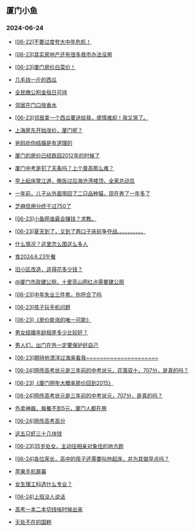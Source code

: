 ## 厦门小鱼 
### 2024-06-24

+ [[06-22]不要过度夸大中年危机！](http://bbs.xmfish.com/read-htm-tid-18208726.html)

+ [[06-23]其实房地产还有很多救市办法没用](http://bbs.xmfish.com/read-htm-tid-18208773.html)

+ [[06-23]厦门房价白菜价！](http://bbs.xmfish.com/read-htm-tid-18208957.html)

+ [几毛钱一斤的西瓜](http://bbs.xmfish.com/read-htm-tid-18208717.html)

+ [全民缴公积金指日可待](http://bbs.xmfish.com/read-htm-tid-18208701.html)

+ [邻居在门口放香水](http://bbs.xmfish.com/read-htm-tid-18208791.html)

+ [[06-23]邻居拿一个西瓜要送给我，盛情难却！我又哭了。](http://bbs.xmfish.com/read-htm-tid-18208783.html)

+ [上海房东开始涨价，厦门呢？](http://bbs.xmfish.com/read-htm-tid-18208972.html)

+ [爸妈劝你结婚是有道理的](http://bbs.xmfish.com/read-htm-tid-18208709.html)

+ [厦门的房价已经跌回2012年的时候了](http://bbs.xmfish.com/read-htm-tid-18208919.html)

+ [厦门中考是犯了天条吗？上个普高那么难？](http://bbs.xmfish.com/read-htm-tid-18208897.html)

+ [早上起床鹭江道，晚饭过后海沧湾楼顶，全家总动员](http://bbs.xmfish.com/read-htm-tid-18209052.html)

+ [一年前，儿子从外面带回了二只品种猫，现在养了一年多了](http://bbs.xmfish.com/read-htm-tid-18208821.html)

+ [芝麻信用分终于过750了](http://bbs.xmfish.com/read-htm-tid-18208845.html)

+ [[06-23]小鱼网谁最会赚钱？求教。](http://bbs.xmfish.com/read-htm-tid-18208834.html)

+ [[06-23]夏天到了，又到了两口子床前争夺战。。。。。。。。。。](http://bbs.xmfish.com/read-htm-tid-18208952.html)

+ [什么情况？这里怎么围这么多人](http://bbs.xmfish.com/read-htm-tid-18208930.html)

+ [食2024.6.23午餐](http://bbs.xmfish.com/read-htm-tid-18208913.html)

+ [旧小区改造，这得花多少钱？](http://bbs.xmfish.com/read-htm-tid-18208940.html)

+ [@厦门市政建公厕，十里蓝山网红点需要建公厕](http://bbs.xmfish.com/read-htm-tid-18208895.html)

+ [[06-23]中年失业三件套，你符合了吗](http://bbs.xmfish.com/read-htm-tid-18209120.html)

+ [[06-23]孩子玩手机问题](http://bbs.xmfish.com/read-htm-tid-18209064.html)

+ [[06-23]《房价能涨的唯一可能》](http://bbs.xmfish.com/read-htm-tid-18209003.html)

+ [男女结婚年龄相差多少比较好？](http://bbs.xmfish.com/read-htm-tid-18209030.html)

+ [男人们，出门在外一定要保护好自己](http://bbs.xmfish.com/read-htm-tid-18209122.html)

+ [[06-23]期待他漂洋过海来看我~~~~~~~~~~~~~~~~~~~~~](http://bbs.xmfish.com/read-htm-tid-18209061.html)

+ [[06-24]网传高考状元是三年前的中考状元，花落双十，707分，是真的吗？](http://bbs.xmfish.com/read-htm-tid-18209361.html)

+ [[06-23]《厦门明年大概率房价回到2015》](http://bbs.xmfish.com/read-htm-tid-18209129.html)

+ [[06-24]网传高考状元是三年前的中考状元，707分，是真的吗？](http://bbs.xmfish.com/read-htm-tid-18209361.html)

+ [外卖神器，每餐不到5元，厦门人都在用](http://bbs.xmfish.com/read-htm-tid-18209041.html)

+ [[06-24]网传高考高分](http://bbs.xmfish.com/read-htm-tid-18209361.html)

+ [这五只虾三十几块钱](http://bbs.xmfish.com/read-htm-tid-18209293.html)

+ [[06-23]35岁处女，主动往相亲对象住的地方跑](http://bbs.xmfish.com/read-htm-tid-18209037.html)

+ [[06-24]各位家长，高中的孩子还需要叫他起床，并为其做早点吗？](http://bbs.xmfish.com/read-htm-tid-18209344.html)

+ [苹果手机屏幕](http://bbs.xmfish.com/read-htm-tid-18209058.html)

+ [女生理工科选什么专业？](http://bbs.xmfish.com/read-htm-tid-18209409.html)

+ [[06-24]上班没人说话](http://bbs.xmfish.com/read-htm-tid-18209337.html)

+ [高考一本二本切线啥时候出来](http://bbs.xmfish.com/read-htm-tid-18209426.html)

+ [无处不在的国粹](http://bbs.xmfish.com/read-htm-tid-18209335.html)

